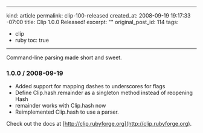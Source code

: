 ----- 
kind: article
permalink: clip-100-released
created_at: 2008-09-19 19:17:33 -07:00
title: Clip 1.0.0 Released!
excerpt: ""
original_post_id: 114
tags: 
- clip
- ruby
toc: true
-----
Command-line parsing made short and sweet.

### 1.0.0 / 2008-09-19

*  Added support for mapping dashes to underscores for flags
*  Define Clip.hash.remainder as a singleton method instead of reopening Hash
*  remainder works with Clip.hash now
*  Reimplemented Clip.hash to use a parser.

Check out the docs at [http://clip.rubyforge.org](http://clip.rubyforge.org).


